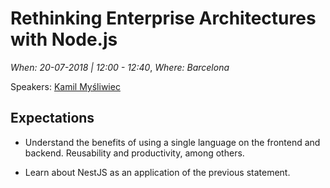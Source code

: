 # Rethinking Enterprise Architectures with Node.js

*When: 20-07-2018 | 12:00 - 12:40*, *Where: Barcelona*

Speakers: [Kamil Myśliwiec](https://jscamp.tech/speakers/kamil-mysliwiec)

## Expectations

- Understand the benefits of using a single language on the frontend and backend. Reusability and productivity, among others.

- Learn about NestJS as an application of the previous statement.
